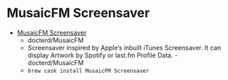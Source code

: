 # MusaicFM Screensaver
- [MusaicFM Screensaver](https://github.com/docterd/MusaicFM)
  -  docterd/MusaicFM
  - Screensaver inspired by Apple’s inbuilt iTunes Screensaver. It can display Artwork by Spotify or last.fm Profile Data. - docterd/MusaicFM
  - `brew cask install MusaicFM Screensaver`
